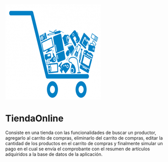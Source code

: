 ![Image of Yaktocat](https://github.com/cluco91/NET_TiendaOnline3/blob/master/tienda.png)

# TiendaOnline

Consiste en una tienda con las funcionalidades de buscar un productor, agregarlo al carrito de compras, eliminarlo del carrito de compras, editar la cantidad de los productos en el carrito de compras y finalmente simular un pago en el cual se envía el comprobante con el resumen de artículos adquiridos a la base de datos de la aplicación.
